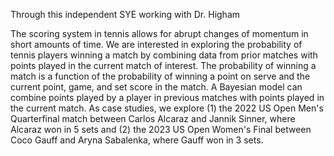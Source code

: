 Through this independent SYE working with Dr. Higham

The scoring system in tennis allows for abrupt changes of momentum in short amounts of time. We are interested in exploring the probability of tennis players winning a match by combining data from prior matches with points played in the current match of interest. The probability of winning a match is a function of the probability of winning a point on serve and the current point, game, and set score in the match. A Bayesian model can combine points played by a player in previous matches with points played in the current match. As case studies, we explore (1) the 2022 US Open Men's Quarterfinal match between Carlos Alcaraz and Jannik Sinner, where Alcaraz won in 5 sets and (2) the 2023 US Open Women's Final between Coco Gauff and Aryna Sabalenka, where Gauff won in 3 sets.